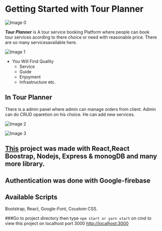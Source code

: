 # Getting Started with Tour Planner

![Image 0](https://i.ibb.co/j5VKy3J/logo.jpg)

**_Tour Planner_** is A tour service booking Platform where people can book tour services acording to there choice or need with reasonable price. There are so many servicesavailable here. 

<!-- <img
src=“https://i.ibb.co/82cZhRM/screenshot-localhost-3000-2021-11-01-20-35-04.png”
raw=true
alt=“Subject Pronouns”
style=“margin-left: 10px;”
/> -->

![Image 1](https://i.ibb.co/82cZhRM/screenshot-localhost-3000-2021-11-01-20-35-04.png)

- You Will Find Quality
  - Service
  - Guide
  - Enjoyment
  - Infrastructure etc.

## In Tour Planner

There is a admin panel where admin can manage orders from client. Admin can do CRUD oparetion on his choice. He can add new services.

![ Image 2](https://i.ibb.co/MPD6LDW/screenshot-localhost-3000-2021-11-01-21-10-45.png)

![ Image 3](https://i.ibb.co/BNMxWdx/screenshot-localhost-3000-2021-11-01-21-11-15.png)

## [This](https://travel-website-2d631.web.app/) project was made with React,React Boostrap, Nodejs, Express & monogDB and many more library.

## Authentication was done with Google-firebase

## Available Scripts

Bootstrap, React, Google-Font, Coustom CSS.

###Go to project directory then type `npm start or yarn start` on cmd to view this project on localhost port 3000
[http://localhost:3000](http://localhost:3000)
